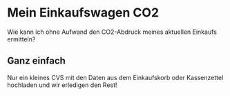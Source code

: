 # Mein Einkaufswagen CO2

Wie kann ich ohne Aufwand den CO2-Abdruck meines aktuellen Einkaufs ermitteln?

## Ganz einfach

Nur ein kleines CVS mit den Daten aus dem Einkaufskorb oder Kassenzettel hochladen und wir erledigen den Rest!
